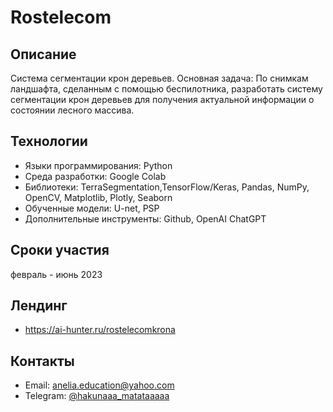 # Rostelecom
## Описание
Система сегментации крон деревьев.
Основная задача: По снимкам ландшафта, сделанным с помощью беспилотника, разработать систему сегментации крон деревьев для получения актуальной информации о состоянии лесного массива.
## Технологии
- Языки программирования:  Python
- Среда разработки: Google Colab
- Библиотеки: TerraSegmentation,TensorFlow/Keras, Pandas, NumPy, OpenCV, Matplotlib, Plotly, Seaborn
- Обученные модели: U-net, PSP
- Дополнительные инструменты: Github, OpenAI ChatGPT
## Сроки участия
  февраль - июнь 2023
## Лендинг
- https://ai-hunter.ru/rostelecomkrona
## Контакты
- Email: anelia.education@yahoo.com
- Telegram: [@hakunaaa_matataaaaa](https://t.me/hakunaaa_matataaaaa)
